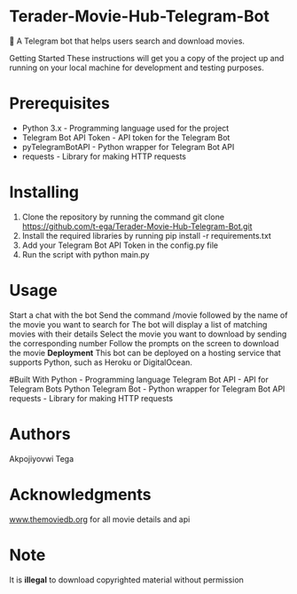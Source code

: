 # Terader-Movie-Hub-Telegram-Bot
🎥 A Telegram bot that helps users search and download movies.

Getting Started
These instructions will get you a copy of the project up and running on your local machine for development and testing purposes.

# Prerequisites
- Python 3.x - Programming language used for the project
- Telegram Bot API Token - API token for the Telegram Bot
- pyTelegramBotAPI - Python wrapper for Telegram Bot API
- requests - Library for making HTTP requests
# Installing
1. Clone the repository by running the command git clone https://github.com/t-ega/Terader-Movie-Hub-Telegram-Bot.git
2. Install the required libraries by running pip install -r requirements.txt
3. Add your Telegram Bot API Token in the config.py file
4. Run the script with python main.py

# Usage
Start a chat with the bot
Send the command /movie followed by the name of the movie you want to search for
The bot will display a list of matching movies with their details
Select the movie you want to download by sending the corresponding number
Follow the prompts on the screen to download the movie
**Deployment**
This bot can be deployed on a hosting service that supports Python, such as Heroku or DigitalOcean.

#Built With
Python - Programming language
Telegram Bot API - API for Telegram Bots
Python Telegram Bot - Python wrapper for Telegram Bot API
requests - Library for making HTTP requests

# Authors
Akpojiyovwi Tega

# Acknowledgments
www.themoviedb.org for all movie details and api
# Note
It is **illegal** to download copyrighted material without permission

